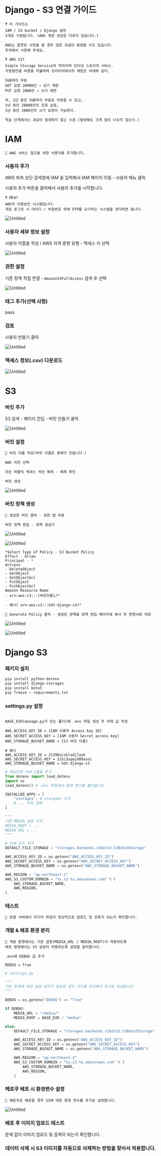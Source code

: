 # Django - S3 연결 가이드

```
❓ 이 가이드는
IAM / S3 bucket / Django 설정 
3개로 구분됩니다. (AWS 계정 생성은 다루지 않습니다.)

AWS는 잘못된 사용을 할 경우 많은 과금이 발생할 수도 있습니다.
주의해서 사용해 주세요.
```

```
❓ AWS S3?
Simple Storage Service의 약자이며 인터넷 스토리지 서비스.
사용량만큼 비용을 지불하며 프리티어에서의 제한은 아래와 같다.

5GB까지 무료
GET 요청 20000건 → 읽기 제한
PUT 요청 2000건 → 쓰기 제한

즉, 1년 동안 5GB까지 무료로 저장할 수 있고, 
1년 동안 20000건의 조회 요청, 
1년 동안 2000건의 쓰기 요청이 가능하다.

학습 단계에서는 과금이 발생하지 않는 수준.(발생해도 크게 많이 나오지 않는다.)
```

# IAM

```
📌 AWS 서비스 접근을 위한 사용자를 추가합니다.
```

### 사용자 추가

AWS 좌측 상단 검색창에 IAM 을 입력해서 IAM 페이지 이동 - 사용자 메뉴 클릭

사용자 추가 버튼을 클릭해서 사용자 추가를 시작합니다.

```
❓ MFA?
AWS의 이중보안 시스템입니다.
게임 로그인 시 아이디 / 비밀번호 외에 OTP를 요구하는 시스템을 생각하면 됩니다.
```

![Untitled](./Django-S3%20연결%20가이드/Untitled.png)

### **사용자 세부 정보 설정**

사용자 이름을 작성 / AWS 자격 증명 유형 - 액세스 키 선택

![Untitled](./Django-S3%20연결%20가이드/Untitled%201.png)

### 권한 설정

기존 정책 직접 연결 - `AmazonS3FullAccess` 검색 후 선택

![Untitled](./Django-S3%20연결%20가이드/Untitled%202.png)

### **태그 추가(선택 사항)**

pass

### **검토**

사용자 만들기 클릭

![Untitled](./Django-S3%20연결%20가이드/Untitled%203.png)

### 액세스 정보(.csv) 다운로드

![Untitled](./Django-S3%20연결%20가이드/Untitled%204.png)

# S3

### 버킷 추가

S3 검색 - 페이지 진입 - 버킷 만들기 클릭

![Untitled](./Django-S3%20연결%20가이드/Untitled%205.png)

### 버킷 설정

```
📌 버킷 이름 작성(버킷 이름은 중복이 안됩니다.)

AWS 리전 선택

모든 퍼블릭 액세스 차단 해제 - 해제 확인

버킷 생성
```

![Untitled](./Django-S3%20연결%20가이드/Untitled%206.png)

### 버킷 정책 생성

```
📌 생성한 버킷 클릭 - 권한 탭 이동

버킷 정책 편집 - 정책 생성기
```

![Untitled](./Django-S3%20연결%20가이드/Untitled%207.png)

![Untitled](./Django-S3%20연결%20가이드/Untitled%208.png)

```
*Select Type of Policy - S3 Bucket Policy
Effect - Allow
Principal - *
Actions 
- DeleteObject
- GetObject
- GetObjectAcl
- PutObject
- PutObjectAcl
Amazon Resource Name
- arn:aws:s3:::[버킷이름]/*

- 예시) arn:aws:s3:::kdt-django-s3/*
```

```
📌 Generate Policy 클릭 - 생성된 정책을 정책 편집 페이지에 복사 후 변경사항 저장
```

![Untitled](./Django-S3%20연결%20가이드/Untitled%209.png)

![Untitled](./Django-S3%20연결%20가이드/Untitled%2010.png)

# Django S3

### 패키지 설치

```bash
pip install python-dotenv
pip install django-storages
pip install boto3
pip freeze > requirements.txt
```

### settings.py 설정

```

BASE_DIR(manage.py가 있는 폴더)에 .env 파일 생성 후 아래 값 작성

AWS_ACCESS_KEY_ID = [IAM 사용자 Access key ID]
AWS_SECRET_ACCESS_KEY = [IAM 사용자 Secret access key]
AWS_STORAGE_BUCKET_NAME = [S3 버킷 이름]

# 예시
AWS_ACCESS_KEY_ID = 21390ujskladjlask
AWS_SECRET_ACCESS_KEY = 21oi3uqwjd09asoi
AWS_STORAGE_BUCKET_NAME = kdt-django-s3
```

```python
# 최상단에 아래 3줄을 추가.
from dotenv import load_dotenv
import os
load_dotenv() # .env 파일에서 환경 변수를 불러옵니다.

INSTALLED_APPS = [
	"storages", # storages 추가
	# ... 이하 생략
]

"""
기존 MEDIA 설정 주석
MEDIA_ROOT = ...
MEDIA_URL = ...
"""

# 아래 코드 추가
DEFAULT_FILE_STORAGE = "storages.backends.s3boto3.S3Boto3Storage"

AWS_ACCESS_KEY_ID = os.getenv("AWS_ACCESS_KEY_ID")
AWS_SECRET_ACCESS_KEY = os.getenv("AWS_SECRET_ACCESS_KEY")
AWS_STORAGE_BUCKET_NAME = os.getenv("AWS_STORAGE_BUCKET_NAME")

AWS_REGION = "ap-northeast-2"
AWS_S3_CUSTOM_DOMAIN = "%s.s3.%s.amazonaws.com" % (
    AWS_STORAGE_BUCKET_NAME,
    AWS_REGION,
)
```

### 테스트

```
📌 로컬 서버에서 미디어 파일이 정상적으로 업로드 및 조회가 되는지 확인합니다.
```

### 개발 & 배포 환경 분리

```
📌 개발 환경에서는 기존 설정(MEDIA_URL / MEDIA_ROOT)이 작동하도록
배포 환경에서는 S3 설정이 작동하도록 설정을 분리합니다.
```

```
.env에 DEBUG 값 추가

DEBUG = True
```

```python
# settings.py

"""
기타 환경에 따라 설정 분리가 필요한 경우 코드를 분리해서 추가로 작성합니다. 
"""

DEBUG = os.getenv("DEBUG") == "True"

if DEBUG: 
    MEDIA_URL = "/media/"
    MEDIA_ROOT = BASE_DIR / "media"

else:   
    DEFAULT_FILE_STORAGE = "storages.backends.s3boto3.S3Boto3Storage"

    AWS_ACCESS_KEY_ID = os.getenv("AWS_ACCESS_KEY_ID")
    AWS_SECRET_ACCESS_KEY = os.getenv("AWS_SECRET_ACCESS_KEY")
    AWS_STORAGE_BUCKET_NAME = os.getenv("AWS_STORAGE_BUCKET_NAME")

    AWS_REGION = "ap-northeast-2"
    AWS_S3_CUSTOM_DOMAIN = "%s.s3.%s.amazonaws.com" % (
        AWS_STORAGE_BUCKET_NAME,
        AWS_REGION,
    )
```

### 헤로쿠 배포 시 환경변수 설정

```
📌 헤로쿠로 배포할 경우 S3에 대한 환경 변수를 추가로 설정합니다.
```

![Untitled](./Django-S3%20연결%20가이드/Untitled%2011.png)

### 배포 후 이미지 업로드 테스트

문제 없이 이미지 업로드 및 출력이 되는지 확인합니다.

### 데이터 삭제 시 S3 이미지를 자동으로 삭제하는 방법을 찾아서 적용합니다.